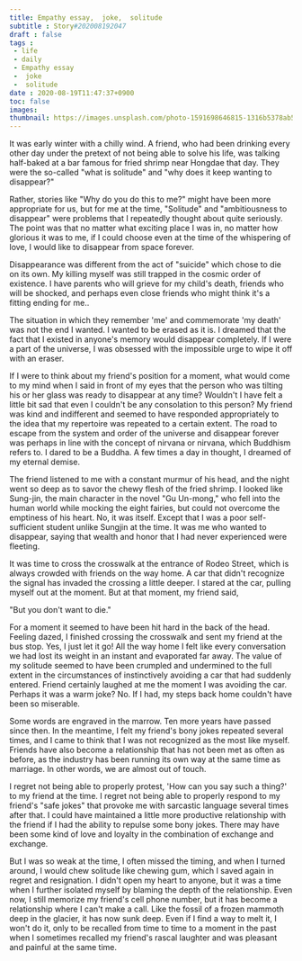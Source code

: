 ```yaml
---
title: Empathy essay,  joke,  solitude
subtitle : Story#202008192047
draft : false
tags :
 - life
 - daily
 - Empathy essay
 -  joke
 -  solitude
date : 2020-08-19T11:47:37+0900
toc: false
images: 
thumbnail: https://images.unsplash.com/photo-1591698646815-1316b5378ab5?ixlib=rb-1.2.1&q=80&fm=jpg&crop=entropy&cs=tinysrgb&w=1080&fit=max&ixid=eyJhcHBfaWQiOjE1NTU0OX0
---
```


It was early winter with a chilly wind. A friend, who had been drinking every other day under the pretext of not being able to solve his life, was talking half-baked at a bar famous for fried shrimp near Hongdae that day. They were the so-called "what is solitude" and "why does it keep wanting to disappear?"  

Rather, stories like "Why do you do this to me?" might have been more appropriate for us, but for me at the time, "Solitude" and "ambitiousness to disappear" were problems that I repeatedly thought about quite seriously. The point was that no matter what exciting place I was in, no matter how glorious it was to me, if I could choose even at the time of the whispering of love, I would like to disappear from space forever.  

Disappearance was different from the act of "suicide" which chose to die on its own. My killing myself was still trapped in the cosmic order of existence. I have parents who will grieve for my child's death, friends who will be shocked, and perhaps even close friends who might think it's a fitting ending for me..  

The situation in which they remember 'me' and commemorate 'my death' was not the end I wanted. I wanted to be erased as it is. I dreamed that the fact that I existed in anyone's memory would disappear completely. If I were a part of the universe, I was obsessed with the impossible urge to wipe it off with an eraser.  

If I were to think about my friend's position for a moment, what would come to my mind when I said in front of my eyes that the person who was tilting his or her glass was ready to disappear at any time? Wouldn't I have felt a little bit sad that even I couldn't be any consolation to this person? My friend was kind and indifferent and seemed to have responded appropriately to the idea that my repertoire was repeated to a certain extent. The road to escape from the system and order of the universe and disappear forever was perhaps in line with the concept of nirvana or nirvana, which Buddhism refers to. I dared to be a Buddha. A few times a day in thought, I dreamed of my eternal demise.  

The friend listened to me with a constant murmur of his head, and the night went so deep as to savor the chewy flesh of the fried shrimp. I looked like Sung-jin, the main character in the novel "Gu Un-mong," who fell into the human world while mocking the eight fairies, but could not overcome the emptiness of his heart. No, it was itself. Except that I was a poor self-sufficient student unlike Sungjin at the time. It was me who wanted to disappear, saying that wealth and honor that I had never experienced were fleeting.  

It was time to cross the crosswalk at the entrance of Rodeo Street, which is always crowded with friends on the way home. A car that didn't recognize the signal has invaded the crossing a little deeper. I stared at the car, pulling myself out at the moment. But at that moment, my friend said,  

"But you don't want to die."  

For a moment it seemed to have been hit hard in the back of the head. Feeling dazed, I finished crossing the crosswalk and sent my friend at the bus stop. Yes, I just let it go! All the way home I felt like every conversation we had lost its weight in an instant and evaporated far away. The value of my solitude seemed to have been crumpled and undermined to the full extent in the circumstances of instinctively avoiding a car that had suddenly entered. Friend certainly laughed at me the moment I was avoiding the car. Perhaps it was a warm joke? No. If I had, my steps back home couldn't have been so miserable.  

Some words are engraved in the marrow. Ten more years have passed since then. In the meantime, I felt my friend's bony jokes repeated several times, and I came to think that I was not recognized as the most like myself. Friends have also become a relationship that has not been met as often as before, as the industry has been running its own way at the same time as marriage. In other words, we are almost out of touch.  

I regret not being able to properly protest, 'How can you say such a thing?' to my friend at the time. I regret not being able to properly respond to my friend's "safe jokes" that provoke me with sarcastic language several times after that. I could have maintained a little more productive relationship with the friend if I had the ability to repulse some bony jokes. There may have been some kind of love and loyalty in the combination of exchange and exchange.  

But I was so weak at the time, I often missed the timing, and when I turned around, I would chew solitude like chewing gum, which I saved again in regret and resignation. I didn't open my heart to anyone, but it was a time when I further isolated myself by blaming the depth of the relationship. Even now, I still memorize my friend's cell phone number, but it has become a relationship where I can't make a call. Like the fossil of a frozen mammoth deep in the glacier, it has now sunk deep. Even if I find a way to melt it, I won't do it, only to be recalled from time to time to a moment in the past when I sometimes recalled my friend's rascal laughter and was pleasant and painful at the same time.  

